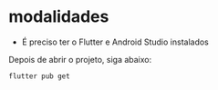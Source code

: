 # modalidades

- É preciso ter o Flutter e Android Studio instalados

Depois de abrir o projeto, siga abaixo:

```
flutter pub get
```
